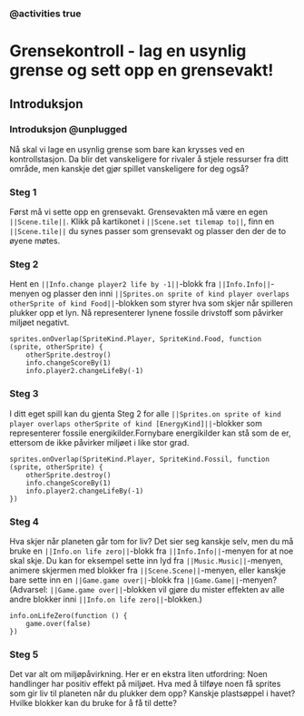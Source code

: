 ### @activities true

# Grensekontroll - lag en usynlig grense og sett opp en grensevakt!
## Introduksjon
### Introduksjon @unplugged
Nå skal vi lage en usynlig grense som bare kan krysses ved en kontrollstasjon. Da blir det vanskeligere for rivaler å stjele ressurser fra ditt område, men kanskje det gjør spillet vanskeligere for deg også?

### Steg 1
Først må vi sette opp en grensevakt. Grensevakten må være en egen ``||Scene.tile||``. Klikk på kartikonet i ``||Scene.set tilemap to||``, finn en ``||Scene.tile||`` du synes passer som grensevakt og plasser den der de to øyene møtes.



### Steg 2
Hent en ``||Info.change player2 life by -1||``-blokk fra ``||Info.Info||``-menyen og plasser den inni ``||Sprites.on sprite of kind player overlaps otherSprite of kind Food||``-blokken som styrer hva som skjer når spilleren plukker opp et lyn. Nå representerer lynene fossile drivstoff som påvirker miljøet negativt.

```blocks
sprites.onOverlap(SpriteKind.Player, SpriteKind.Food, function (sprite, otherSprite) {
    otherSprite.destroy()
    info.changeScoreBy(1)
    info.player2.changeLifeBy(-1)
```

### Steg 3
I ditt eget spill kan du gjenta Steg 2 for alle ``||Sprites.on sprite of kind player overlaps otherSprite of kind [EnergyKind]||``-blokker som representerer fossile energikilder.Fornybare energikilder kan stå som de er, ettersom de ikke påvirker miljøet i like stor grad.

```blocks
sprites.onOverlap(SpriteKind.Player, SpriteKind.Fossil, function (sprite, otherSprite) {
    otherSprite.destroy()
    info.changeScoreBy(1)
    info.player2.changeLifeBy(-1)
})
```
### Steg 4
Hva skjer når planeten går tom for liv? Det sier seg kanskje selv, men du må bruke en ``||Info.on life zero||``-blokk fra ``||Info.Info||``-menyen for at noe skal skje. Du kan for eksempel sette inn lyd fra ``||Music.Music||``-menyen, animere skjermen med blokker fra ``||Scene.Scene||``-menyen, eller kanskje bare sette inn en ``||Game.game over||``-blokk fra ``||Game.Game||``-menyen? (Advarsel: ``||Game.game over||``-blokken vil gjøre du mister effekten av alle andre blokker inni ``||Info.on life zero||``-blokken.)

```blocks
info.onLifeZero(function () {
    game.over(false)
})
```

### Steg 5
Det var alt om miljøpåvirkning.
Her er en ekstra liten utfordring:
Noen handlinger har positiv effekt på miljøet. Hva med å tilføye noen få sprites som gir liv til planeten når du plukker dem opp? Kanskje plastsøppel i havet? Hvilke blokker kan du bruke for å få til dette?

<script src="https://makecode.com/gh-pages-embed.js"></script><script>makeCodeRender("{{ site.makecode.home_url }}", "{{ site.github.owner_name }}/{{ site.github.repository_name }}");</script>
